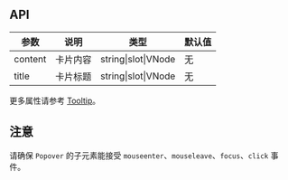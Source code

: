 
## API

| 参数 | 说明 | 类型 | 默认值 |
| --- | --- | --- | --- |
| content | 卡片内容 | string\|slot\|VNode | 无 |
| title | 卡片标题 | string\|slot\|VNode | 无 |

更多属性请参考 [Tooltip](/components/tooltip-cn/#API)。

## 注意

请确保 `Popover` 的子元素能接受 `mouseenter`、`mouseleave`、`focus`、`click` 事件。
